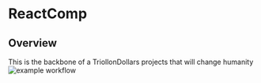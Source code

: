 # ReactComp

## Overview
This is the backbone of a TriollonDollars projects that will change humanity
![example workflow](https://github.com/mupacif/ReactCompany/actions/workflows/main.yml/badge.svg)
